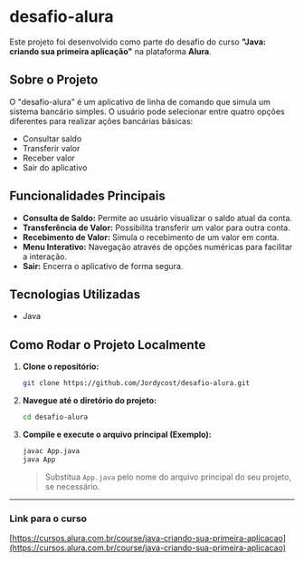 # desafio-alura

Este projeto foi desenvolvido como parte do desafio do curso **"Java: criando sua primeira aplicação"** na plataforma **Alura**.

## Sobre o Projeto

O "desafio-alura" é um aplicativo de linha de comando que simula um sistema bancário simples. O usuário pode selecionar entre quatro opções diferentes para realizar ações bancárias básicas:

* Consultar saldo
* Transferir valor
* Receber valor
* Sair do aplicativo

## Funcionalidades Principais

* **Consulta de Saldo:** Permite ao usuário visualizar o saldo atual da conta.
* **Transferência de Valor:** Possibilita transferir um valor para outra conta.
* **Recebimento de Valor:** Simula o recebimento de um valor em conta.
* **Menu Interativo:** Navegação através de opções numéricas para facilitar a interação.
* **Sair:** Encerra o aplicativo de forma segura.

## Tecnologias Utilizadas

* Java

## Como Rodar o Projeto Localmente

1. **Clone o repositório:**
    ```bash
    git clone https://github.com/Jordycost/desafio-alura.git
    ```

2. **Navegue até o diretório do projeto:**
    ```bash
    cd desafio-alura
    ```

3. **Compile e execute o arquivo principal (Exemplo):**
    ```bash
    javac App.java
    java App
    ```
    > Substitua `App.java` pelo nome do arquivo principal do seu projeto, se necessário.

---

### Link para o curso

[https://cursos.alura.com.br/course/java-criando-sua-primeira-aplicacao](https://cursos.alura.com.br/course/java-criando-sua-primeira-aplicacao)
